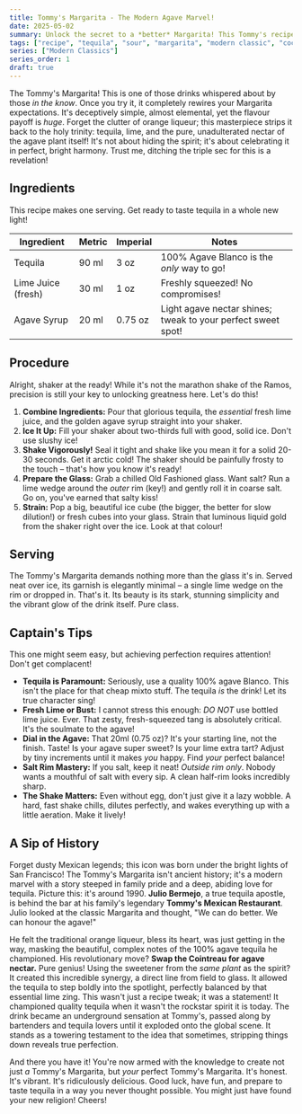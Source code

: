 ```yaml
---
title: Tommy's Margarita - The Modern Agave Marvel!
date: 2025-05-02
summary: Unlock the secret to a *better* Margarita! This Tommy's recipe swaps complexity for pure agave bliss, pairing tequila and lime perfectly. It's shockingly simple but delivers huge flavour. Get ready to taste tequila like never before! ✨🌵
tags: ["recipe", "tequila", "sour", "margarita", "modern classic", "cocktail"]
series: ["Modern Classics"] 
series_order: 1
draft: true
---
```


The Tommy's Margarita! This is one of those drinks whispered about by those *in the know*. Once you try it, it completely rewires your Margarita expectations. It's deceptively simple, almost elemental, yet the flavour payoff is *huge*. Forget the clutter of orange liqueur; this masterpiece strips it back to the holy trinity: tequila, lime, and the pure, unadulterated nectar of the agave plant itself! It's not about hiding the spirit; it's about celebrating it in perfect, bright harmony. Trust me, ditching the triple sec for this is a revelation!

## Ingredients

This recipe makes one serving. Get ready to taste tequila in a whole new light!

| Ingredient         | Metric | Imperial | Notes                                                        |
| ------------------ | ------ | -------- | ------------------------------------------------------------ |
| Tequila            | 90 ml  | 3 oz     | 100% Agave Blanco is the *only* way to go!                   |
| Lime Juice (fresh) | 30 ml  | 1 oz     | Freshly squeezed! No compromises!                            |
| Agave Syrup        | 20 ml  | 0.75 oz  | Light agave nectar shines; tweak to your perfect sweet spot! |

## Procedure

Alright, shaker at the ready! While it's not the marathon shake of the Ramos, precision is still your key to unlocking greatness here. Let's do this!

1.  **Combine Ingredients:** Pour that glorious tequila, the *essential* fresh lime juice, and the golden agave syrup straight into your shaker.
2.  **Ice It Up:** Fill your shaker about two-thirds full with good, solid ice. Don't use slushy ice!
3.  **Shake Vigorously!** Seal it tight and shake like you mean it for a solid 20-30 seconds. Get it arctic cold! The shaker should be painfully frosty to the touch – that's how you know it's ready!
4.  **Prepare the Glass:** Grab a chilled Old Fashioned glass. Want salt? Run a lime wedge around the *outer* rim (key!) and gently roll it in coarse salt. Go on, you've earned that salty kiss!
5.  **Strain:** Pop a big, beautiful ice cube (the bigger, the better for slow dilution!) or fresh cubes into your glass. Strain that luminous liquid gold from the shaker right over the ice. Look at that colour!

## Serving

The Tommy's Margarita demands nothing more than the glass it's in. Served neat over ice, its garnish is elegantly minimal – a single lime wedge on the rim or dropped in. That's it. Its beauty is its stark, stunning simplicity and the vibrant glow of the drink itself. Pure class.

## Captain's Tips

This one might seem easy, but achieving perfection requires attention! Don't get complacent!

* **Tequila is Paramount:** Seriously, use a quality 100% agave Blanco. This isn't the place for that cheap mixto stuff. The tequila *is* the drink! Let its true character sing!
* **Fresh Lime or Bust:** I cannot stress this enough: *DO NOT* use bottled lime juice. Ever. That zesty, fresh-squeezed tang is absolutely critical. It's the soulmate to the agave!
* **Dial in the Agave:** That 20ml (0.75 oz)? It's your starting line, not the finish. Taste! Is your agave super sweet? Is your lime extra tart? Adjust by tiny increments until it makes *you* happy. Find *your* perfect balance!
* **Salt Rim Mastery:** If you salt, keep it neat! *Outside rim only*. Nobody wants a mouthful of salt with every sip. A clean half-rim looks incredibly sharp.
* **The Shake Matters:** Even without egg, don't just give it a lazy wobble. A hard, fast shake chills, dilutes perfectly, and wakes everything up with a little aeration. Make it lively!

## A Sip of History

Forget dusty Mexican legends; this icon was born under the bright lights of San Francisco! The Tommy's Margarita isn't ancient history; it's a modern marvel with a story steeped in family pride and a deep, abiding love for tequila. Picture this: it's around 1990. **Julio Bermejo**, a true tequila apostle, is behind the bar at his family's legendary **Tommy's Mexican Restaurant**. Julio looked at the classic Margarita and thought, "We can do better. We can honour the agave!"

He felt the traditional orange liqueur, bless its heart, was just getting in the way, masking the beautiful, complex notes of the 100% agave tequila he championed. His revolutionary move? **Swap the Cointreau for agave nectar.** Pure genius! Using the sweetener from the *same plant* as the spirit? It created this incredible synergy, a direct line from field to glass. It allowed the tequila to step boldly into the spotlight, perfectly balanced by that essential lime zing. This wasn't just a recipe tweak; it was a statement! It championed quality tequila when it wasn't the rockstar spirit it is today. The drink became an underground sensation at Tommy's, passed along by bartenders and tequila lovers until it exploded onto the global scene. It stands as a towering testament to the idea that sometimes, stripping things down reveals true perfection.

And there you have it! You're now armed with the knowledge to create not just *a* Tommy's Margarita, but *your* perfect Tommy's Margarita. It's honest. It's vibrant. It's ridiculously delicious. Good luck, have fun, and prepare to taste tequila in a way you never thought possible. You might just have found your new religion! Cheers!
